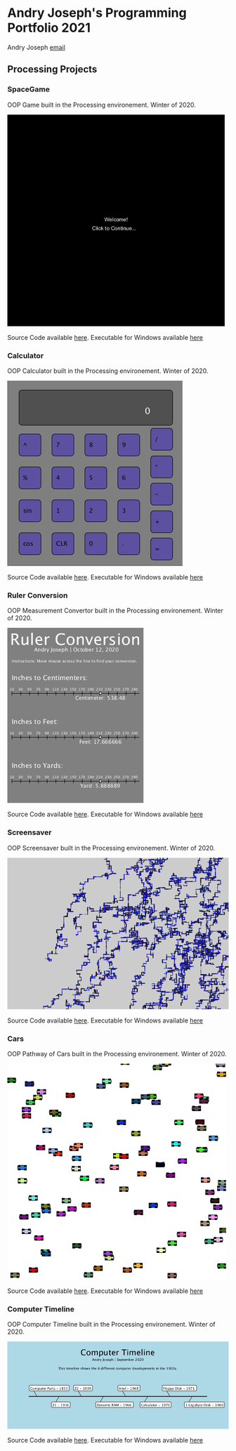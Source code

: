 # Andry Joseph's Programming Portfolio 2021
Andry Joseph [email](mailto:andrjose9679@granitesd.org)

## Processing Projects

### SpaceGame
OOP Game built in the Processing environement. Winter of 2020.

![Image of SpaceGame](https://github.com/andry-joseph/ProgrammingPortfolio/blob/gh-pages/images/spacegame.png?raw=true)

Source Code available [here](https://github.com/andry-joseph/ProgrammingPortfolio/tree/gh-pages/src/SpaceGame). Executable for Windows available [here](https://github.com/andry-joseph/ProgrammingPortfolio/blob/gh-pages/src/SpaceGame/application.windows64.zip)

### Calculator
OOP Calculator built in the Processing environement. Winter of 2020.

![Image of Calculator](https://github.com/andry-joseph/ProgrammingPortfolio/blob/gh-pages/images/Calc.png?raw=true)

Source Code available [here](https://github.com/andry-joseph/ProgrammingPortfolio/tree/gh-pages/src/Calculator). Executable for Windows available [here](https://github.com/andry-joseph/ProgrammingPortfolio/blob/gh-pages/src/Calculator/application.windows64.zip)

### Ruler Conversion
OOP Measurement Convertor built in the Processing environement. Winter of 2020.

![Image of Convertor](https://github.com/andry-joseph/ProgrammingPortfolio/blob/gh-pages/images/Convertor.png)

Source Code available [here](https://github.com/andry-joseph/ProgrammingPortfolio/tree/gh-pages/src/Ruler%20Conversion). Executable for Windows available [here](https://github.com/andry-joseph/ProgrammingPortfolio/blob/gh-pages/src/Ruler%20Conversion/application.windows32.zip)

### Screensaver
OOP Screensaver built in the Processing environement. Winter of 2020.

![Image of Screensaver](https://github.com/andry-joseph/ProgrammingPortfolio/blob/gh-pages/images/Screensaver.png)

Source Code available [here](https://github.com/andry-joseph/ProgrammingPortfolio/tree/gh-pages/src/Screensaver). Executable for Windows available [here](https://github.com/andry-joseph/ProgrammingPortfolio/blob/gh-pages/src/Screensaver/application.windows32.zip)

### Cars
OOP Pathway of Cars built in the Processing environement. Winter of 2020.

![Image of Cars](https://github.com/andry-joseph/ProgrammingPortfolio/blob/gh-pages/images/Cars.png)

Source Code available [here](https://github.com/andry-joseph/ProgrammingPortfolio/tree/gh-pages/src/Cars). Executable for Windows available [here](https://github.com/andry-joseph/ProgrammingPortfolio/blob/gh-pages/src/Cars/application.windows64.zip)

### Computer Timeline
OOP Computer Timeline built in the Processing environement. Winter of 2020.

![Image of Timeline](https://github.com/andry-joseph/ProgrammingPortfolio/blob/gh-pages/images/Computer%20Timeline.png)

Source Code available [here](https://github.com/andry-joseph/ProgrammingPortfolio/tree/gh-pages/src/Computer%20Timeline). Executable for Windows available [here](https://github.com/andry-joseph/ProgrammingPortfolio/blob/gh-pages/src/Computer%20Timeline/application.windows64.zip)
